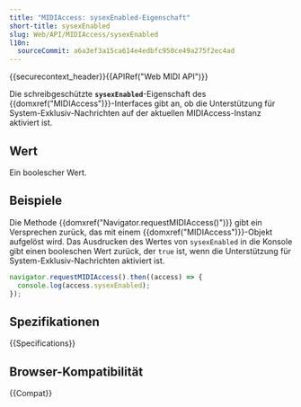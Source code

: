```yaml
---
title: "MIDIAccess: sysexEnabled-Eigenschaft"
short-title: sysexEnabled
slug: Web/API/MIDIAccess/sysexEnabled
l10n:
  sourceCommit: a6a3ef3a15ca614e4edbfc950ce49a275f2ec4ad
---
```


{{securecontext_header}}{{APIRef("Web MIDI API")}}

Die schreibgeschützte **`sysexEnabled`**-Eigenschaft des {{domxref("MIDIAccess")}}-Interfaces gibt an, ob die Unterstützung für System-Exklusiv-Nachrichten auf der aktuellen MIDIAccess-Instanz aktiviert ist.

## Wert

Ein boolescher Wert.

## Beispiele

Die Methode {{domxref("Navigator.requestMIDIAccess()")}} gibt ein Versprechen zurück, das mit einem {{domxref("MIDIAccess")}}-Objekt aufgelöst wird. Das Ausdrucken des Wertes von `sysexEnabled` in die Konsole gibt einen booleschen Wert zurück, der `true` ist, wenn die Unterstützung für System-Exklusiv-Nachrichten aktiviert ist.

```js
navigator.requestMIDIAccess().then((access) => {
  console.log(access.sysexEnabled);
});
```

## Spezifikationen

{{Specifications}}

## Browser-Kompatibilität

{{Compat}}
